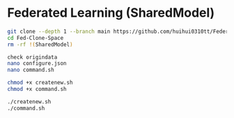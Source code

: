 # Federated Learning (SharedModel)


``` bash
git clone --depth 1 --branch main https://github.com/huihui0310tt/Federated-Learning.git --single-branch Fed-Clone-Space
cd Fed-Clone-Space
rm -rf !(SharedModel)
```



``` bash
check origindata
nano configure.json
nano command.sh

chmod +x createnew.sh
chmod +x command.sh

./createnew.sh
./command.sh
```

